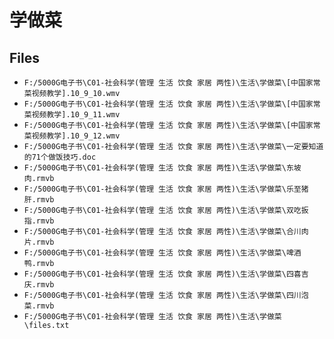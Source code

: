 # 学做菜

## Files

- `F:/5000G电子书\C01-社会科学(管理 生活 饮食 家居 两性)\生活\学做菜\[中国家常菜视频教学].10_9_10.wmv`
- `F:/5000G电子书\C01-社会科学(管理 生活 饮食 家居 两性)\生活\学做菜\[中国家常菜视频教学].10_9_11.wmv`
- `F:/5000G电子书\C01-社会科学(管理 生活 饮食 家居 两性)\生活\学做菜\[中国家常菜视频教学].10_9_12.wmv`
- `F:/5000G电子书\C01-社会科学(管理 生活 饮食 家居 两性)\生活\学做菜\一定要知道的71个做饭技巧.doc`
- `F:/5000G电子书\C01-社会科学(管理 生活 饮食 家居 两性)\生活\学做菜\东坡肉.rmvb`
- `F:/5000G电子书\C01-社会科学(管理 生活 饮食 家居 两性)\生活\学做菜\乐至猪肝.rmvb`
- `F:/5000G电子书\C01-社会科学(管理 生活 饮食 家居 两性)\生活\学做菜\双吃扳指.rmvb`
- `F:/5000G电子书\C01-社会科学(管理 生活 饮食 家居 两性)\生活\学做菜\合川肉片.rmvb`
- `F:/5000G电子书\C01-社会科学(管理 生活 饮食 家居 两性)\生活\学做菜\啤酒鸭.rmvb`
- `F:/5000G电子书\C01-社会科学(管理 生活 饮食 家居 两性)\生活\学做菜\四喜吉庆.rmvb`
- `F:/5000G电子书\C01-社会科学(管理 生活 饮食 家居 两性)\生活\学做菜\四川泡菜.rmvb`
- `F:/5000G电子书\C01-社会科学(管理 生活 饮食 家居 两性)\生活\学做菜\files.txt`
